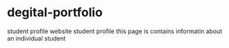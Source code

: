 # degital-portfolio
student profile website
student profile
this page is contains informatin about an individual student 
